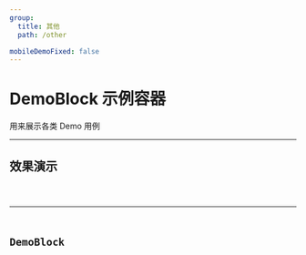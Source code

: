```yaml
---
group:
  title: 其他
  path: /other

mobileDemoFixed: false
---
```


# DemoBlock 示例容器 <ImportCost name="DemoBlock" />

用来展示各类 Demo 用例

---

## 效果演示

<code src="./demos/demo1.tsx" />

---

## DemoBlock

<API identifier="DemoBlock" hideTitle src="./type.tsx"></API>

